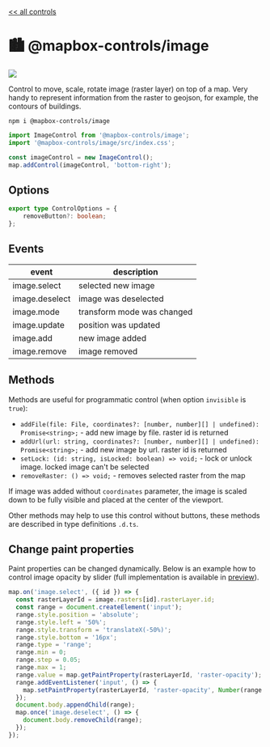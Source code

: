 [<< all controls](/README.md)

# 🏙️ @mapbox-controls/image

![](https://github.com/korywka/mapbox-controls/assets/988471/9db0c22d-662a-43fb-90e6-1fbe4405dcc5)

Control to move, scale, rotate image (raster layer) on top of a map.
Very handy to represent information from the raster to geojson, for example, the contours of buildings.

```
npm i @mapbox-controls/image
```

```js
import ImageControl from '@mapbox-controls/image';
import '@mapbox-controls/image/src/index.css';

const imageControl = new ImageControl();
map.addControl(imageControl, 'bottom-right');
```

## Options

```ts
export type ControlOptions = {
    removeButton?: boolean;
};
```

## Events

| event          | description                |
| -------------- | -------------------------- |
| image.select   | selected new image         |
| image.deselect | image was deselected       |
| image.mode     | transform mode was changed |
| image.update   | position was updated       |
| image.add      | new image added            |
| image.remove   | image removed              |

## Methods

Methods are useful for programmatic control (when option `invisible` is `true`):

- `addFile(file: File, coordinates?: [number, number][] | undefined): Promise<string>;` - add new image by file. raster id is returned
- `addUrl(url: string, coordinates?: [number, number][] | undefined): Promise<string>;` - add new image by url. raster id is returned
- `setLock: (id: string, isLocked: boolean) => void;` - lock or unlock image. locked image can't be selected
- `removeRaster: () => void;` - removes selected raster from the map

If image was added without `coordinates` parameter, the image is scaled down to be fully visible and placed at the center of the viewport.

Other methods may help to use this control without buttons, these methods are described in type definitions `.d.ts`.

## Change paint properties

Paint properties can be changed dynamically.
Below is an example how to control image opacity by slider (full implementation is available in [preview](/preview/preview.js)).

```js
map.on('image.select', ({ id }) => {
  const rasterLayerId = image.rasters[id].rasterLayer.id;
  const range = document.createElement('input');
  range.style.position = 'absolute';
  range.style.left = '50%';
  range.style.transform = 'translateX(-50%)';
  range.style.bottom = '16px';
  range.type = 'range';
  range.min = 0;
  range.step = 0.05;
  range.max = 1;
  range.value = map.getPaintProperty(rasterLayerId, 'raster-opacity');
  range.addEventListener('input', () => {
    map.setPaintProperty(rasterLayerId, 'raster-opacity', Number(range.value));
  });
  document.body.appendChild(range);
  map.once('image.deselect', () => {
    document.body.removeChild(range);
  });
});
```
